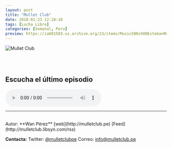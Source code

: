 ```yaml
---
layout: post
title: "Mullet Club"
date: 2018-01-23 12:10:18
tags: [Lucha Libre]
categories: [Semanal, Peru]
preview: https://ia601503.us.archive.org/23/items/Music500x500EstebanMontoya/MulletClub300.jpg
---
```


![Mullet Club](https://ia601503.us.archive.org/23/items/Music500x500EstebanMontoya/MulletClub500.jpg)

<br/>
<br/>

## Escucha el último episodio

<!--reproductor-feed=http://mulletclub.libsyn.com/rss-->
<!--reproductor-start-->
<audio id="audio" preload="auto" controls="" src="http://traffic.libsyn.com/mulletclub/HL002.mp3?dest-id=439256"></audio>
<!--reproductor-end-->



_ _ _
<br>
Autor: **Wan Pérez**
[web](http://mulletclub.pe)
[Feed](http://mulletclub.libsyn.com/rss)




**Contacta:**
Twitter: [@mulletclubpe](https://twitter.com/mulletclubpe)
Correo: [info@mulletclub.pe](mailto:info@mulletclub.pe)


